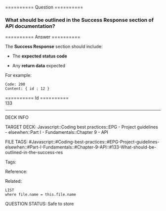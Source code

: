========== Question ==========  

### What should be outlined in the Success Response section of API documentation?  

========== Answer ==========  

The **Success Response** section should include:

-   The **expected status code**

-   Any **return data** expected

For example:

```
Code: 200
Content: { id : 12 }
```

========== Id ==========  
133

---

DECK INFO

TARGET DECK: Javascript::Coding best practices::EPG - Project guidelines - elsewhen::Part I - Fundamentals::Chapter 9 - API

FILE TAGS: #Javascript::#Coding-best-practices::#EPG-Project-guidelines-elsewhen::#Part-I-Fundamentals::#Chapter-9-API::#133-What-should-be-outlined-in-the-success-res

Tags:

Reference:

Related:

```dataview
LIST
where file.name = this.file.name
```

QUESTION STATUS: Safe to store
